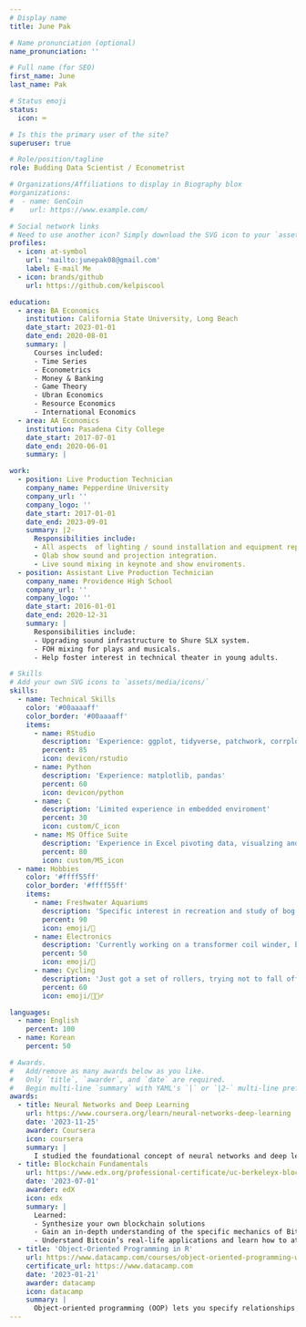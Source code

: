 ```yaml
---
# Display name
title: June Pak

# Name pronunciation (optional)
name_pronunciation: ''

# Full name (for SEO)
first_name: June
last_name: Pak

# Status emoji
status:
  icon: ⌨️

# Is this the primary user of the site?
superuser: true

# Role/position/tagline
role: Budding Data Scientist / Econometrist

# Organizations/Affiliations to display in Biography blox
#organizations:
#  - name: GenCoin
#    url: https://www.example.com/

# Social network links
# Need to use another icon? Simply download the SVG icon to your `assets/media/icons/` folder.
profiles:
  - icon: at-symbol
    url: 'mailto:junepak08@gmail.com'
    label: E-mail Me
  - icon: brands/github
    url: https://github.com/kelpiscool

education:
  - area: BA Economics
    institution: California State University, Long Beach
    date_start: 2023-01-01
    date_end: 2020-08-01
    summary: |
      Courses included:
      - Time Series
      - Econometrics
      - Money & Banking
      - Game Theory
      - Ubran Economics
      - Resource Economics
      - International Economics
  - area: AA Economics
    institution: Pasadena City College
    date_start: 2017-07-01
    date_end: 2020-06-01
    summary: |

work:
  - position: Live Production Technician
    company_name: Pepperdine University
    company_url: ''
    company_logo: ''
    date_start: 2017-01-01
    date_end: 2023-09-01
    summary: |2-
      Responsibilities include:
      - All aspects  of lighting / sound installation and equipment repair. DMM, DSO fault diagnosis at the Lisa Smith Wenglar Arts Center.
      - Qlab show sound and projection integration.
      - Live sound mixing in keynote and show enviroments.
  - position: Assistant Live Production Technician
    company_name: Providence High School
    company_url: ''
    company_logo: ''
    date_start: 2016-01-01
    date_end: 2020-12-31
    summary: |
      Responsibilities include:
      - Upgrading sound infrastructure to Shure SLX system.
      - FOH mixing for plays and musicals.
      - Help foster interest in technical theater in young adults.

# Skills
# Add your own SVG icons to `assets/media/icons/`
skills:
  - name: Technical Skills
    color: '#00aaaaff'
    color_border: '#00aaaaff'
    items:
      - name: RStudio
        description: 'Experience: ggplot, tidyverse, patchwork, corrplot'
        percent: 85
        icon: devicon/rstudio
      - name: Python
        description: 'Experience: matplotlib, pandas'
        percent: 60
        icon: devicon/python
      - name: C
        description: 'Limited experience in embedded enviroment'
        percent: 30
        icon: custom/C_icon
      - name: MS Office Suite
        description: 'Experience in Excel pivoting data, visualzing and creating linear models.'
        percent: 80
        icon: custom/MS_icon
  - name: Hobbies
    color: '#ffff55ff'
    color_border: '#ffff55ff'
    items:
      - name: Freshwater Aquariums
        description: 'Specific interest in recreation and study of bog type ecosystems'
        percent: 90
        icon: emoji/🦐
      - name: Electronics
        description: 'Currently working on a transformer coil winder, based around an RPI RP2040'
        percent: 50
        icon: emoji/📀
      - name: Cycling
        description: 'Just got a set of rollers, trying not to fall off'
        percent: 60
        icon: emoji/🚴🏻‍♂️

languages:
  - name: English
    percent: 100
  - name: Korean
    percent: 50

# Awards.
#   Add/remove as many awards below as you like.
#   Only `title`, `awarder`, and `date` are required.
#   Begin multi-line `summary` with YAML's `|` or `|2-` multi-line prefix and indent 2 spaces below.
awards:
  - title: Neural Networks and Deep Learning
    url: https://www.coursera.org/learn/neural-networks-deep-learning
    date: '2023-11-25'
    awarder: Coursera
    icon: coursera
    summary: |
      I studied the foundational concept of neural networks and deep learning. By the end, I was familiar with the significant technological trends driving the rise of deep learning; build, train, and apply fully connected deep neural networks; implement efficient (vectorized) neural networks; identify key parameters in a neural network’s architecture; and apply deep learning to your own applications.
  - title: Blockchain Fundamentals
    url: https://www.edx.org/professional-certificate/uc-berkeleyx-blockchain-fundamentals
    date: '2023-07-01'
    awarder: edX
    icon: edx
    summary: |
      Learned:
      - Synthesize your own blockchain solutions
      - Gain an in-depth understanding of the specific mechanics of Bitcoin
      - Understand Bitcoin’s real-life applications and learn how to attack and destroy Bitcoin, Ethereum, smart contracts and Dapps, and alternatives to Bitcoin’s Proof-of-Work consensus algorithm
  - title: 'Object-Oriented Programming in R'
    url: https://www.datacamp.com/courses/object-oriented-programming-with-s3-and-r6-in-r
    certificate_url: https://www.datacamp.com
    date: '2023-01-21'
    awarder: datacamp
    icon: datacamp
    summary: |
      Object-oriented programming (OOP) lets you specify relationships between functions and the objects that they can act on, helping you manage complexity in your code. This is an intermediate level course, providing an introduction to OOP, using the S3 and R6 systems. S3 is a great day-to-day R programming tool that simplifies some of the functions that you write. R6 is especially useful for industry-specific analyses, working with web APIs, and building GUIs.
---
```


